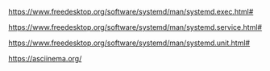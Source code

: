 

https://www.freedesktop.org/software/systemd/man/systemd.exec.html#

https://www.freedesktop.org/software/systemd/man/systemd.service.html#

https://www.freedesktop.org/software/systemd/man/systemd.unit.html#

https://asciinema.org/
